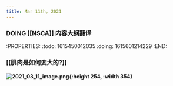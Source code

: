 ```yaml
---
title: Mar 11th, 2021
---
```


### DOING [[NSCA]] 内容大纲翻译
:PROPERTIES:
:todo: 1615450012035
:doing: 1615601214229
:END:
### [[肌肉是如何变大的?]]
#### ![2021_03_11_image.png](https://cdn.logseq.com/%2Fd17d09c9-75d5-499c-b3de-25e01e9744615430ae43-5388-4cc8-816a-a7e9ce0bcb002021_03_11_image.png?Expires=4769062035&Signature=Z8AAr1C5IpBEdTIg2sSzA9bfZywbvtLF5jBSftsAzRvmc9wRWug1KeB7akVDPbuHqsTn9uwPBqBR6XK1lEUUlnfYEsdnVlNcc4my5LwQbnlnbnbtc-6HoIYxFTv0U0zpAbJ0gyvQev3IeTy~~MtQS~fdb3BMpxtnrRnqrN7s8n6RSYwN19tfRyxLFtNbcugbC~3g~3q5GvRkRsSm57905W5PPTu~awOoG~LHjCx2cFB835v-YBN1~Ms4IBMqBOvXNI~7KAMdLjpb7NxvapisXQRpgFd2xoRlxyhYVa1i8dTjbPfTVzk3oiSFd4RJHVd7bNiAgoq9Ak9dG9~A5pEs~w__&Key-Pair-Id=APKAJE5CCD6X7MP6PTEA){:height 254, :width 354}
####
